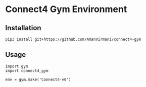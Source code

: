 # Connect4 Gym Environment

## Installation

```
pip3 install git+https://github.com/AmanVirmani/connect4-gym
```

## Usage

```
import gym
import connect4_gym

env = gym.make('Connect4-v0')
```
